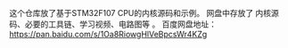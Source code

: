 这个仓库放了基于STM32F107 CPU的内核源码和示例。 网盘中存放了 内核源码、必要的工具链、学习视频、电路图等 。 百度网盘地址：
https://pan.baidu.com/s/1Oa8RiowgHlVeBpcsWr4KZg
